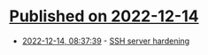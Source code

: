# [Published on 2022-12-14](index.md)

* [2022-12-14, 08:37:39](https://lobste.rs/s/eslfxr/ssh_server_hardening) - [SSH server hardening](https://ittavern.com/ssh-server-hardening/)
